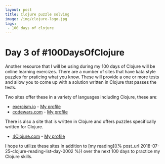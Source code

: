 ```yaml
---
layout: post
title: Clojure puzzle solving
image: /img/clojure-logo.jpg
tags:
 - 100 days of clojure
---
```


# Day 3 of #100DaysOfClojure

Another resource that I will be using during my 100 days of Clojure will be online learning exercizes. There are a number of sites that have kata style puzzles for praticing what you know.  These will provide a one or more tests and allow you to come up with a solution written in Clojure that passes the tests. 

Two sites offer these in a variety of languages including Clojure, these are:
* [exercism.io](https://exercism.io/tracks/clojure) - [My profile](https://exercism.io/profiles/jamalhansen)
* [codewars.com](https://www.codewars.com/kata/search/clojure?q=&beta=false) - [My profile](https://www.codewars.com/users/jamalhansen)

There is also a site that is written in Clojure and offers puzzles specifically written for Clojure.

* [4Clojure.com](http://www.4clojure.com/) - [My profile](http://www.4clojure.com/user/jamalhansen)

I hope to utilize these sites in addition to [my reading]({% post_url 2018-07-25-clojure-reading-list-day-0002 %}) over the next 100 days to practice my Clojure skills. 
